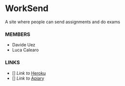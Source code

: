 # WorkSend
A site where people can send assignments and do exams

### MEMBERS
- Davide Uez
- Luca Calearo

### LINKS

- [] *Link to* [Heroku](https://worksend.herokuapp.com/)
- [] *Link to* [Apiary](https://worksend.docs.apiary.io)